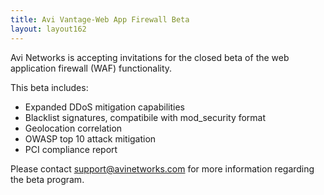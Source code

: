 ```yaml
---
title: Avi Vantage-Web App Firewall Beta
layout: layout162
---
```

Avi Networks is accepting invitations for the closed beta of the web application firewall (WAF) functionality.

This beta includes:

* Expanded DDoS mitigation capabilities
* Blacklist signatures, compatibile with mod_security format
* Geolocation correlation
* OWASP top 10 attack mitigation
* PCI compliance report 

Please contact support@avinetworks.com for more information regarding the beta program.

